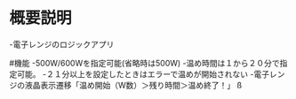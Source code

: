 
# 概要説明
-電子レンジのロジックアプリ

#機能
-500W/600Wを指定可能(省略時は500W)
-温め時間は１から２０分で指定可能。
-２１分以上を設定したときはエラーで温めが開始されない
-電子レンジの液晶表示遷移「温め開始（W数）＞残り時間＞温め終了！」
ß
